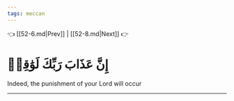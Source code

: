 ```yaml
---
tags: meccan
---
```


👈 [[52-6.md|Prev]] | [[52-8.md|Next]] 👉

# إِنَّ عَذَابَ رَبِّكَ لَوَٰقِعٞ

Indeed, the punishment of your Lord will occur

---


